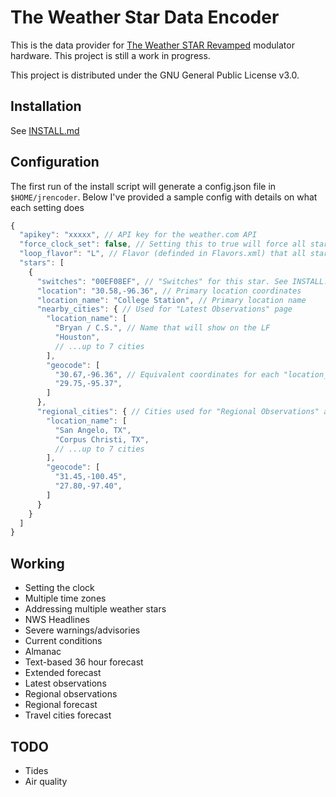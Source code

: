 # The Weather Star Data Encoder
This is the data provider for [The Weather STAR Revamped](https://github.com/Jessecar96/wsjr-modulator) modulator hardware. This project is still a work in progress.

This project is distributed under the GNU General Public License v3.0.

## Installation
See [INSTALL.md](INSTALL.md)

## Configuration
The first run of the install script will generate a config.json file in `$HOME/jrencoder`. Below I've provided a sample config with details on what each setting does

```js
{
  "apikey": "xxxxx", // API key for the weather.com API
  "force_clock_set": false, // Setting this to true will force all stars to use the same time zone
  "loop_flavor": "L", // Flavor (definded in Flavors.xml) that all stars will run continuously
  "stars": [
    {
      "switches": "00EF08EF", // "Switches" for this star. See INSTALL.md on how to get these from your star
      "location": "30.58,-96.36", // Primary location coordinates
      "location_name": "College Station", // Primary location name
      "nearby_cities": { // Used for "Latest Observations" page
        "location_name": [
          "Bryan / C.S.", // Name that will show on the LF
          "Houston",
          // ...up to 7 cities
        ],
        "geocode": [
          "30.67,-96.36", // Equivalent coordinates for each "location_name"
          "29.75,-95.37",
        ]
      },
      "regional_cities": { // Cities used for "Regional Observations" and "Regional Forecast" pages
        "location_name": [
          "San Angelo, TX",
          "Corpus Christi, TX",
          // ...up to 7 cities
        ],
        "geocode": [
          "31.45,-100.45",
          "27.80,-97.40",
        ]
      }
    }
  ]
}
```

## Working
- Setting the clock
- Multiple time zones
- Addressing multiple weather stars
- NWS Headlines
- Severe warnings/advisories
- Current conditions
- Almanac
- Text-based 36 hour forecast
- Extended forecast
- Latest observations
- Regional observations
- Regional forecast
- Travel cities forecast

## TODO
- Tides
- Air quality
